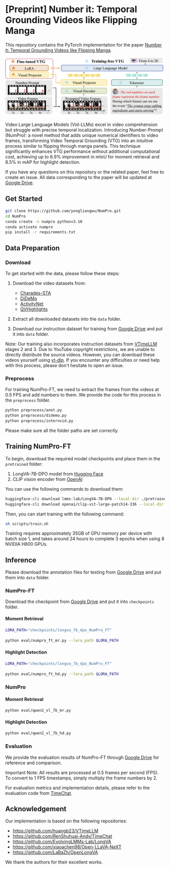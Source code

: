 # [Preprint] Number it: Temporal Grounding Videos like Flipping Manga
This repository contains the PyTorch implementation for the paper [Number it: Temporal Grounding Videos like Flipping Manga](https://arxiv.org/abs/2411.10332).

![Figure 1](./doc/method.png)

Video Large Language Models (Vid-LLMs) excel in video comprehension but struggle with precise temporal localization. Introducing Number-Prompt (NumPro): a novel method that adds unique numerical identifiers to video frames, transforming Video Temporal Grounding (VTG) into an intuitive process similar to flipping through manga panels. This technique significantly enhances VTG performance without additional computational cost, achieving up to 6.9% improvement in mIoU for moment retrieval and 8.5% in mAP for highlight detection.

If you have any questions on this repository or the related paper, feel free to create an issue. All data corresponding to the paper will be updated at [Google Drive](https://drive.google.com/drive/folders/13NYRDC87Uc4AqaT5FBHA7QkHV5OMl-v8?usp=sharing).

## Get Started
```bash
git clone https://github.com/yongliangwu/NumPro.git
cd NumPro
conda create -n numpro python=3.10
conda activate numpro
pip install -r requirements.txt
```
## Data Preparation
### Download
To get started with the data, please follow these steps:

1. Download the video datasets from:
   - [Charades-STA](http://vuchallenge.org/charades.html)
   - [DiDeMo](https://github.com/LisaAnne/TemporalLanguageRelease) 
   - [ActivityNet](http://activity-net.org/download.html)
   - [QVHighlights](https://github.com/jayleicn/moment_detr)

2. Extract all downloaded datasets into the `data` folder.

3. Download our instruction dataset for training from [Google Drive](https://drive.google.com/file/d/1X4VSdSpGEBeRDVGaZq6HsUjJxUj88jDc/view?usp=sharing) and put it into `data` folder.

Note: Our training also incorporates instruction datasets from [VTimeLLM](https://github.com/huangb23/VTimeLLM) stages 2 and 3. Due to YouTube copyright restrictions, we are unable to directly distribute the source videos. However, you can download these videos yourself using [yt-dlp](https://github.com/yt-dlp/yt-dlp). If you encounter any difficulties or need help with this process, please don't hesitate to open an issue.

### Preprocess
For training NumPro-FT, we need to extract the frames from the videos at 0.5 FPS and add numbers to them. We provide the code for this process in the `preprocess` folder.
```bash
python preprocess/anet.py
python preprocess/didemo.py
python preprocess/internvid.py
```
Please make sure all the folder paths are set correctly.

## Training NumPro-FT
To begin, download the required model checkpoints and place them in the `pretrained` folder:
1. LongVA-7B-DPO model from [Hugging Face](https://huggingface.co/lmms-lab/LongVA-7B-DPO)
2. CLIP vision encoder from [OpenAI](https://huggingface.co/openai/clip-vit-large-patch14-336)

You can use the following commands to download them:

```bash
huggingface-cli download lmms-lab/LongVA-7B-DPO --local-dir ./pretrained/LongVA-7B-DPO
huggingface-cli download openai/clip-vit-large-patch14-336 --local-dir ./pretrained/clip-vit-large-patch14-336
```

Then, you can start training with the following command:
```bash
sh scripts/train.sh
```
Training requires approximately 35GB of GPU memory per device with batch size 1, and takes around 24 hours to complete 3 epochs when using 8 NVIDIA H800 GPUs.

## Inference
Please download the annotation files for testing from [Google Drive](https://drive.google.com/drive/folders/11tsL9BjM3xcyaYDN2Af-n6yJfmvWuggv?usp=sharing) and put them into `data` folder.
### NumPro-FT
Download the checkpoint from [Google Drive](https://drive.google.com/drive/folders/1klRwOTQNCU2EPzbA8qB_rMUwzVOFFHYV?usp=sharing) and put it into `checkpoints` folder.
#### Moment Retrieval
```bash
LORA_PATH="checkpoints/longva_7b_dpo_NumPro_FT"

python eval/numpro_ft_mr.py --lora_path $LORA_PATH
```
#### Highlight Detection
```bash
LORA_PATH="checkpoints/longva_7b_dpo_NumPro_FT"

python eval/numpro_ft_hd.py --lora_path $LORA_PATH
```
### NumPro
#### Moment Retrieval
```bash
python eval/qwen2_vl_7b_mr.py
```
#### Highlight Detection
```bash
python eval/qwen2_vl_7b_hd.py
```

### Evaluation
We provide the evaluation results of NumPro-FT through [Google Drive](https://drive.google.com/drive/folders/1SQT_jboYlEDvl_fJKbHBb4BOGZDH4YS3?usp=sharing) for reference and comparison.

Important Note: All results are processed at 0.5 frames per second (FPS). To convert to 1 FPS timestamps, simply multiply the frame numbers by 2.

For evaluation metrics and implementation details, please refer to the evaluation code from [TimeChat](https://github.com/RenShuhuai-Andy/TimeChat).

## Acknowledgement
Our implementation is based on the following repositories:

- https://github.com/huangb23/VTimeLLM
- https://github.com/RenShuhuai-Andy/TimeChat
- https://github.com/EvolvingLMMs-Lab/LongVA
- https://github.com/xiaoachen98/Open-LLaVA-NeXT
- https://github.com/LaBaZh/OpenLongVA

We thank the authors for their excellent works.

